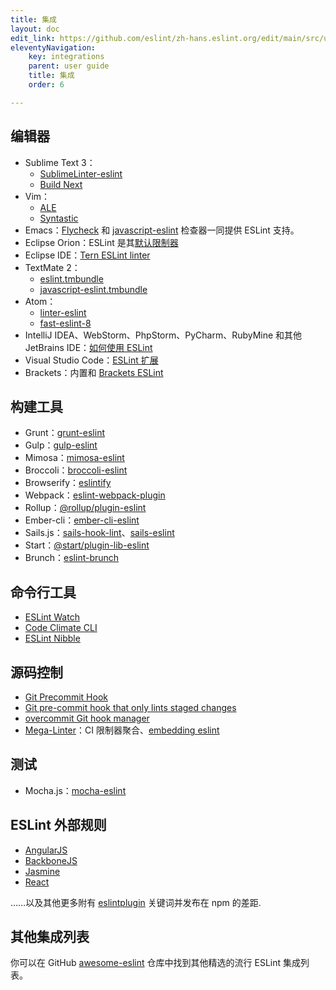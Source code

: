 ```yaml
---
title: 集成
layout: doc
edit_link: https://github.com/eslint/zh-hans.eslint.org/edit/main/src/user-guide/integrations.md
eleventyNavigation:
    key: integrations
    parent: user guide
    title: 集成
    order: 6

---
```


## 编辑器

* Sublime Text 3：
    * [SublimeLinter-eslint](https://github.com/roadhump/SublimeLinter-eslint)
    * [Build Next](https://github.com/albertosantini/sublimetext-buildnext)
* Vim：
    * [ALE](https://github.com/w0rp/ale)
    * [Syntastic](https://github.com/vim-syntastic/syntastic/tree/master/syntax_checkers/javascript)
* Emacs：[Flycheck](http://www.flycheck.org/) 和 [javascript-eslint](http://www.flycheck.org/en/latest/languages.html#javascript) 检查器一同提供 ESLint 支持。
* Eclipse Orion：ESLint 是其[默认限制器](https://dev.eclipse.org/mhonarc/lists/orion-dev/msg02718.html)
* Eclipse IDE：[Tern ESLint linter](https://github.com/angelozerr/tern.java/wiki/Tern-Linter-ESLint)
* TextMate 2：
    * [eslint.tmbundle](https://github.com/ryanfitzer/eslint.tmbundle)
    * [javascript-eslint.tmbundle](https://github.com/natesilva/javascript-eslint.tmbundle)
* Atom：
    * [linter-eslint](https://atom.io/packages/linter-eslint)
    * [fast-eslint-8](https://atom.io/packages/fast-eslint-8)
* IntelliJ IDEA、WebStorm、PhpStorm、PyCharm、RubyMine 和其他 JetBrains IDE：[如何使用 ESLint](https://www.jetbrains.com/help/webstorm/eslint.html)
* Visual Studio Code：[ESLint 扩展](https://marketplace.visualstudio.com/items?itemName=dbaeumer.vscode-eslint)
* Brackets：内置和 [Brackets ESLint](https://github.com/brackets-userland/brackets-eslint)

## 构建工具

* Grunt：[grunt-eslint](https://www.npmjs.com/package/grunt-eslint)
* Gulp：[gulp-eslint](https://www.npmjs.com/package/gulp-eslint)
* Mimosa：[mimosa-eslint](https://www.npmjs.com/package/mimosa-eslint)
* Broccoli：[broccoli-eslint](https://www.npmjs.com/package/broccoli-eslint)
* Browserify：[eslintify](https://www.npmjs.com/package/eslintify)
* Webpack：[eslint-webpack-plugin](https://www.npmjs.com/package/eslint-webpack-plugin)
* Rollup：[@rollup/plugin-eslint](https://www.npmjs.com/package/@rollup/plugin-eslint)
* Ember-cli：[ember-cli-eslint](https://www.npmjs.com/package/ember-cli-eslint)
* Sails.js：[sails-hook-lint](https://www.npmjs.com/package/sails-hook-lint)、[sails-eslint](https://www.npmjs.com/package/sails-eslint)
* Start：[@start/plugin-lib-eslint](https://www.npmjs.com/package/@start/plugin-lib-eslint)
* Brunch：[eslint-brunch](https://www.npmjs.com/package/eslint-brunch)

## 命令行工具

* [ESLint Watch](https://www.npmjs.com/package/eslint-watch)
* [Code Climate CLI](https://github.com/codeclimate/codeclimate)
* [ESLint Nibble](https://github.com/IanVS/eslint-nibble)

## 源码控制

* [Git Precommit Hook](https://coderwall.com/p/zq8jlq/eslint-pre-commit-hook)
* [Git pre-commit hook that only lints staged changes](https://gist.github.com/dahjelle/8ddedf0aebd488208a9a7c829f19b9e8)
* [overcommit Git hook manager](https://github.com/brigade/overcommit)
* [Mega-Linter](https://nvuillam.github.io/mega-linter)：CI 限制器聚合、[embedding eslint](https://nvuillam.github.io/mega-linter/descriptors/javascript_eslint/)

## 测试

* Mocha.js：[mocha-eslint](https://www.npmjs.com/package/mocha-eslint)

## ESLint 外部规则

* [AngularJS](https://github.com/Gillespie59/eslint-plugin-angular)
* [BackboneJS](https://github.com/ilyavolodin/eslint-plugin-backbone)
* [Jasmine](https://github.com/tlvince/eslint-plugin-jasmine)
* [React](https://github.com/yannickcr/eslint-plugin-react)

……以及其他更多附有 [eslintplugin](https://www.npmjs.com/browse/keyword/eslintplugin) 关键词并发布在 npm 的差距.

## 其他集成列表

你可以在 GitHub [awesome-eslint](https://github.com/dustinspecker/awesome-eslint) 仓库中找到其他精选的流行 ESLint 集成列表。
